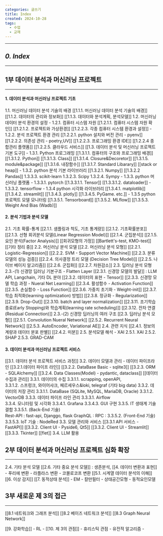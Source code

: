 ```yaml
---
categories: 글쓰기
title: Index
created: 2024-10-28
tags:
  - 수업
  - 교재
---
```

---
## *0. Index*
---

## 1부 데이터 분석과 머신러닝 프로젝트
---
#### 1. 데이터 분석과 머신러닝 프로젝트 기초
 1.1. 머신러닝 데이터 분석 기술의 배경
		[[1.1.1. 머신러닝 데이터 분석 기술의 배경]]
		[[1.1.2. 데이터의 관리와 정보화]]
		[[1.1.3. 데이터와 분석계획, 분석모델]]
 1.2. 머신러닝 데이터 분석 환경의 설정
	- 1.2.1. 컴퓨터 시스템 자원
			[[1.2.1.1. 컴퓨터 시스템 자원 확인]]
			[[1.2.1.2. 프로젝트와 가상환경]]
			[[1.2.2.3. 각종 컴퓨터 시스템 환경과 설정]]
	- 1.2.2. 분석 프로젝트 환경 관리
			[[1.2.2.1. python 설치와 버전 관리 - pyenv]]
			[[1.2.2.2. 의존성 관리 - poetry,UV]]
			[[1.2.2.3. 프로그래밍 환경 IDE]]
			[[1.2.2.4 종합관리 플랫폼]]
			[[1.2.2.5. 클라우드 서비스]]
 [[1.3. 데이터 분석 및 머신러닝 프로젝트 기본 도구]] 
	- 1.3.1. Python 프로그래밍
			[[1.3.1.1. 컴퓨터의 구조와 프로그래밍 배경]]
			[[1.3.1.2. Python]]
			[[1.3.1.3. Class]]
			[[1.3.1.4. Closure&Decoretor]]
			[[1.3.1.5. module&package]]
			[[1.3.1.6. 내장함수]]
			[[1.3.1.7. Standard Libarary]]
			[[stack or heap]]
	- 1.3.2. python 분석 기본 라이브러리
			[[1.3.2.1. Numpy]]
			[[1.3.2.2 Pandas]]
			1.3.3.3. scikit-learn
			1.3.2.3. Scipy
			1.3.2.4. Sympy
	- 1.3.3. python 머신러닝 플랫폼
			- 1.3.3.1. pytorch
				[[1.3.3.1.1. Tensor]]
				[[1.3.3.1.2. dataloader]]
			- 1.3.3.2. tensorflow
	- 1.3.4 python 시각화 라이브러리
			[[1.3.4.1. matplotlib]]
			[[1.3.4.2. streamlit]]
			[[1.3.4.3. plotly]]
			[[1.3.4.5. PyGame. etc.]]
	- 1.3.5 python 프로젝트 모델 모니터링
			[[1.3.5.1. Tensorboard]]
			[[1.3.5.2. MLflow]]
			[[1.3.5.3. Weight And Bias (Wadb)]]
#### 2. 분석 기법과 분석 모델
2.1. 기초 확률-통계
	[[2.1.1. 샘플링과 척도, 기초 통계량]]
	[[2.1.2. 기초확률분포]]
	[[2.1.3. 선형 회귀분석 모델(Linear Regression Model)]]
	[[2.1.4. 군집분석]]
	[[2.1.5. 요인 분석(Factor Analysis)]]
	[[회귀모형의 가정]]
	[[Bartlett's-test, KMO-test]]
	[[기타 정리 중]]
2.2. 머신러닝 분석 모델
	[[2.2. 머신러닝 분석 모형]]
	[[2.2.1. Logistic-Regression]]
	[[2.2.2. SVM - Support Vector Machine]]
	[[2.2.3. 분류 모델의 성능 검증]]
	[[2.2.4. 의사결정 트리 모델 (Decision Tree Model)]]
	[[2.2.5. 나이브 베이지 알고리즘]]
	[[2.2.6. 군집화]]
	[[2.2.7. 차원감소]]
2.3. 딥러닝 분석 모형
	2.3.-(1) 신경망 딥러닝 기본구조 - Flatten Layer
		[[2.3.1. 신경망 모델의 발달]] :  LLM API, Langchain, 기타 DL 분야
		[[2.3.2. 데이터의 표현 - Tensor]]
		[[2.3.3. 신경망 모델 학습 과정 - Nueral Net Learning]]
		[[2.3.4. 활성함수 - Activation Function]]
		[[2.3.5. 손실함수 - Loss Function]]
		[[2.3.6. 가중치 초기화 - Weight-init]]
		[[2.3.7.  학습 최적화(learning optimization) 방법]]
		[[2.3.8. 정규화 - Regularization]]
		[[2.3.9. Drop-Out]]
		[[2.3.10. batch and layer normalization]]
		[[2.3.11. 조기학습종료(Early Stopping)와 학습계획(learning rate scheduling)]]
		[[2.3.12. 잔차 연결(Residual Connection)]]
	2.3.-(2) 신경망 딥러닝의 여러 구조
		[[2.3. 딥러닝 분석 모형]]
		[[2.5.1. Convolution Nueral Network]] 
		[[2.5.2. Recurrent Neural Network]]
		[[2.5.3. AutoEncoder, Variational AE]]
2.4. 관련 지식
	[[2.4.1. 정보의 계량과 데이터 분포 판별]] 
	[[2.4.2. 미분]]
2.5. 분석모델 해석 - XAI
	2.5.1. XAI
	2.5.2. SHAP
	2.5.3. GRAD-CAM
#### 3. 데이터 분석과 머신러닝 프로젝트 서비스
[[3.1. 데이터 분석 프로젝트 서비스 과정]]
3.2. 데이터 모델과 관리 - 데이터 파이프라인
	[[3.2.1.데이터 파이프 라인]]
	[[3.2.2. DataBase Basic - sqlite3]]
	[[3.2.3. ORM - SQLAlchemy]]
	[[3.2.4. Data Classes(Model) - pydantic, dataclass]]
	[[데이터 수집과 관리]]
	3.3.1. 데이터의 수집 
		3.3.1.1. scrapping, openAPI,  
		3.3.1.2. 스프렁크, 와이어샤크, 페르세우스&loki, telegraf (기타 big data)
		3.3.2. 데이터의 저장 관리
			3.3.1.1. DataBase (SQLite, MySQL, MariaDB, Oracle)
			3.3.1.2. VectorDB
		3.3.3. 데이터 파이프 라인 관리
			3.3.3.1. Airflow	
		3.3.4. 모니터링 및 시각화 
			3.3.4.1. Grafana
			3.3.4.3. GUI 구현
		3.3.5. IT 생태계 기술 결합
			3.3.5.1.  (Back-End 기술)  
				Rest-API : fast-api,  Djanggo, flask
				GraphQL :
				RPC :
			3.3.5.2. (Front-End 기술)
			3.3.5.3. IoT 기술 : NodeRed
3.3. 모델 관리와 서비스
	[[3.3.1 API 서비스 - FastAPI]]
	[[3.3.2. Client UI - Pyside6, Qt5]]
	[[3.3.2. Client UI - Streamlit]]
	[[3.3.3. Tkinter]]
	[[flet]]
3.4. LLM 활용
## 2부 데이터 분석과 머신러닝 프로젝트 심화 확장
---
2.4. 기타 분석 모델
[[2.6. 기타 중요 분석 모델]]  : 생존분석, 
[[4. 데이터 변환과 표현]] 
	- 푸리에 변환
	- 라플라스 변환
	- 코몰로코프 변환
[[5.1. 시계열 데이터 분석의 이해]]
[[6. 이상 감지]]
[[7. 동적상태 분석]]
	- EM
	- 칼만필터
	- 상태공간모형
	- 동적요인모델

## 3부 새로운 제 3의 접근
---
[[8.1 네트워크와 그래프 분석]]
[[8.2  베이즈 네트워크 분석]]
[[8.3 Graph Neural Network]]

[[9. 강화학습]]
	- RL
	- 
[[10. 제 3의 관점]]
	- 휴리스틱 관점
	- 유전적 알고리즘
	- 